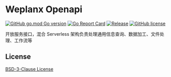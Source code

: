 # Weplanx Openapi

[![GitHub go.mod Go version](https://img.shields.io/github/go-mod/go-version/weplanx/openapi?style=flat-square)](https://github.com/weplanx/openapi)
[![Go Report Card](https://goreportcard.com/badge/github.com/weplanx/openapi?style=flat-square)](https://goreportcard.com/report/github.com/weplanx/openapi)
[![Release](https://img.shields.io/github/v/release/weplanx/openapi.svg?style=flat-square)](https://github.com/weplanx/openapi)
[![GitHub license](https://img.shields.io/github/license/weplanx/openapi?style=flat-square)](https://raw.githubusercontent.com/weplanx/openapi/main/LICENSE)

开放服务接口，混合 Serverless 架构负责处理通用信息查询、数据加工、文件处理、工作流等

## License

[BSD-3-Clause License](https://github.com/weplanx/openapi/blob/main/LICENSE)